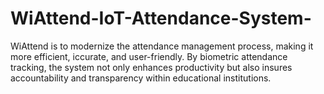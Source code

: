 # WiAttend-IoT-Attendance-System-
WiAttend is to modernize the attendance management process, making it more efficient, iccurate, and user-friendly. By biometric attendance tracking, the system not only enhances productivity but also insures accountability and transparency within educational institutions.
